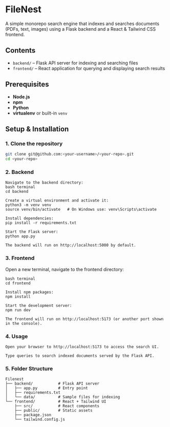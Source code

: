 # FileNest

A simple monorepo search engine that indexes and searches documents (PDFs, text, images) using a Flask backend and a React & Tailwind CSS frontend.

## Contents

- `backend/` – Flask API server for indexing and searching files
- `frontend/` – React application for querying and displaying search results

## Prerequisites

- **Node.js** 
- **npm** 
- **Python** 
- **virtualenv** or built-in `venv`

## Setup & Installation

### 1. Clone the repository
```bash
git clone git@github.com:<your-username>/<your-repo>.git
cd <your-repo>
```
### 2. Backend
```
Navigate to the backend directory:
bash terminal
cd backend

Create a virtual environment and activate it:
python3 -m venv venv
source venv/bin/activate   # On Windows use: venv\Scripts\activate

Install dependencies:
pip install -r requirements.txt

Start the Flask server:
python app.py

The backend will run on http://localhost:5000 by default.
```
### 3. Frontend
Open a new terminal, navigate to the frontend directory:
```
bash terminal
cd frontend

Install npm packages:
npm install

Start the development server:
npm run dev

The frontend will run on http://localhost:5173 (or another port shown in the console).
```
### 4. Usage
```
Open your browser to http://localhost:5173 to access the search UI.

Type queries to search indexed documents served by the Flask API.
```
### 5. Folder Structure
```
Filenest
├── backend/           # Flask API server
│   ├── app.py         # Entry point
│   ├── requirements.txt
│   └── data/          # Sample files for indexing
└── frontend/          # React + Tailwind UI
    ├── src/           # React components
    ├── public/        # Static assets
    ├── package.json
    └── tailwind.config.js
```
